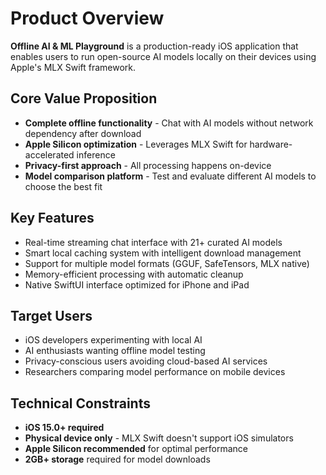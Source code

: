 # Product Overview

**Offline AI & ML Playground** is a production-ready iOS application that enables users to run open-source AI models locally on their devices using Apple's MLX Swift framework.

## Core Value Proposition
- **Complete offline functionality** - Chat with AI models without network dependency after download
- **Apple Silicon optimization** - Leverages MLX Swift for hardware-accelerated inference
- **Privacy-first approach** - All processing happens on-device
- **Model comparison platform** - Test and evaluate different AI models to choose the best fit

## Key Features
- Real-time streaming chat interface with 21+ curated AI models
- Smart local caching system with intelligent download management
- Support for multiple model formats (GGUF, SafeTensors, MLX native)
- Memory-efficient processing with automatic cleanup
- Native SwiftUI interface optimized for iPhone and iPad

## Target Users
- iOS developers experimenting with local AI
- AI enthusiasts wanting offline model testing
- Privacy-conscious users avoiding cloud-based AI services
- Researchers comparing model performance on mobile devices

## Technical Constraints
- **iOS 15.0+ required**
- **Physical device only** - MLX Swift doesn't support iOS simulators
- **Apple Silicon recommended** for optimal performance
- **2GB+ storage** required for model downloads
